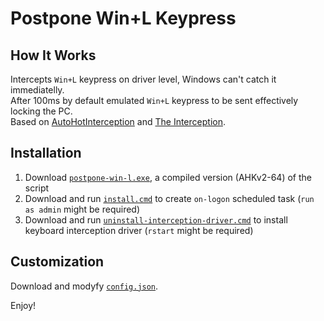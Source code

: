 # Postpone Win+L Keypress

## How It Works
Intercepts `Win+L` keypress on driver level, Windows can't catch it immediatelly.  
After 100ms by default emulated `Win+L` keypress to be sent effectively locking the PC.  
Based on [AutoHotInterception](https://github.com/evilC/AutoHotInterception) and [The Interception](https://github.com/oblitum/Interception).

## Installation
1. Download [`postpone-win-l.exe`](postpone-win-l.exe), a compiled version (AHKv2-64) of the script
2. Download and run [`install.cmd`](install.cmd) to create `on-logon` scheduled task (`run as admin` might be required)
3. Download and run [`uninstall-interception-driver.cmd`](uninstall-interception-driver.cmd) to install keyboard interception driver (`rstart` might be required)

## Customization
Download and modyfy [`config.json`](config.json).

Enjoy!

